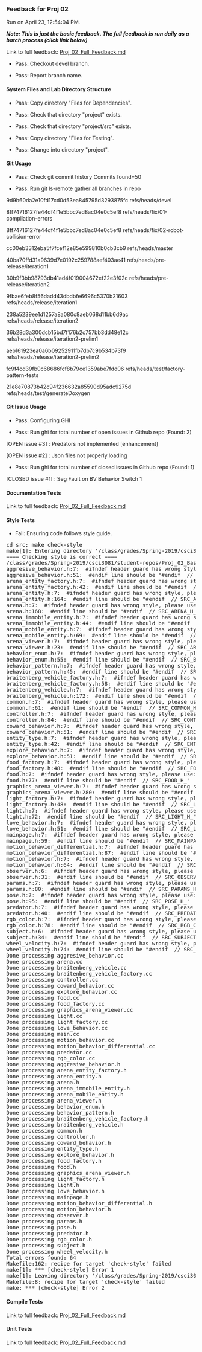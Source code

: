 ### Feedback for Proj 02

Run on April 23, 12:54:04 PM.


***Note: This is just the basic feedback.  The full feedback is run daily as a batch process (click link below)***


Link to full feedback: [Proj_02_Full_Feedback.md](Proj_02_Full_Feedback.md)

+ Pass: Checkout devel branch.



+ Pass: Report branch name.




#### System Files and Lab Directory Structure

+ Pass: Copy directory "Files for Dependencies".



+ Pass: Check that directory "project" exists.

+ Pass: Check that directory "project/src" exists.

+ Pass: Copy directory "Files for Testing".



+ Pass: Change into directory "project".


#### Git Usage

+ Pass: Check git commit history
Commits found=50

+ Pass: Run git ls-remote gather all branches in repo

9d9b60da2e10fd17cd0d53ea845795d3293875fc	refs/heads/devel

8ff74716127fe44df4f1e5bbc7ed8ac04e0c5ef8	refs/heads/fix/01-compilation-errors

8ff74716127fe44df4f1e5bbc7ed8ac04e0c5ef8	refs/heads/fix/02-robot-collision-error

cc00eb3312eba5f7fcef12e85e599810b0cb3cb9	refs/heads/master

40ba70ffd31a9639d7e0192c259788aef403ae41	refs/heads/pre-release/iteration1

30b9f3bb98793db41ad4f019004672ef22e3f02c	refs/heads/pre-release/iteration2

9fbae6feb8f56dadd43dbdbfe6696c5370b21603	refs/heads/release/iteration1

238a5239ee1d1257a8a080c8aeb068d11bb6d9ac	refs/heads/release/iteration2

36b28d3a300dcb15bd7f176b2c757bb3dd48e12c	refs/heads/release/iteration2-prelim1

aeb161923ea0a6b09252911fb7db7c9b534b73f9	refs/heads/release/iteration2-prelim2

fc9f4cd39fb0c68686fcf8b79ce1359abe7fdd06	refs/heads/test/factory-pattern-tests

21e8e70873b42c94f236632a85590d95adc9275d	refs/heads/test/generateDoxygen




#### Git Issue Usage

+ Pass: Configuring GHI

+ Pass: Run ghi for total number of open issues in Github repo (Found: 2)

[OPEN issue #3] :  Predators not implemented [enhancement]

[OPEN issue #2] :  Json files not properly loading 





+ Pass: Run ghi for total number of closed issues in Github repo (Found: 1)

[CLOSED issue #1] :  Seg Fault on BV Behavior Switch 1






#### Documentation Tests


Link to full feedback: [Proj_02_Full_Feedback.md](Proj_02_Full_Feedback.md)


#### Style Tests

+ Fail: Ensuring code follows style guide.

<pre>cd src; make check-style
make[1]: Entering directory '/class/grades/Spring-2019/csci3081/student-repos/Proj_02_Basic_Feedback/repo-scher528/project/src'
==== Checking style is correct ====
/class/grades/Spring-2019/csci3081/student-repos/Proj_02_Basic_Feedback/repo-scher528/cpplint/cpplint.py --root=.. *.cc *.h
aggresive_behavior.h:7:  #ifndef header guard has wrong style, please use: SRC_AGGRESIVE_BEHAVIOR_H_  [build/header_guard] [5]
aggresive_behavior.h:51:  #endif line should be "#endif  // SRC_AGGRESIVE_BEHAVIOR_H_"  [build/header_guard] [5]
arena_entity_factory.h:7:  #ifndef header guard has wrong style, please use: SRC_ARENA_ENTITY_FACTORY_H_  [build/header_guard] [5]
arena_entity_factory.h:42:  #endif line should be "#endif  // SRC_ARENA_ENTITY_FACTORY_H_"  [build/header_guard] [5]
arena_entity.h:7:  #ifndef header guard has wrong style, please use: SRC_ARENA_ENTITY_H_  [build/header_guard] [5]
arena_entity.h:164:  #endif line should be "#endif  // SRC_ARENA_ENTITY_H_"  [build/header_guard] [5]
arena.h:7:  #ifndef header guard has wrong style, please use: SRC_ARENA_H_  [build/header_guard] [5]
arena.h:168:  #endif line should be "#endif  // SRC_ARENA_H_"  [build/header_guard] [5]
arena_immobile_entity.h:7:  #ifndef header guard has wrong style, please use: SRC_ARENA_IMMOBILE_ENTITY_H_  [build/header_guard] [5]
arena_immobile_entity.h:44:  #endif line should be "#endif  // SRC_ARENA_IMMOBILE_ENTITY_H_"  [build/header_guard] [5]
arena_mobile_entity.h:7:  #ifndef header guard has wrong style, please use: SRC_ARENA_MOBILE_ENTITY_H_  [build/header_guard] [5]
arena_mobile_entity.h:69:  #endif line should be "#endif  // SRC_ARENA_MOBILE_ENTITY_H_"  [build/header_guard] [5]
arena_viewer.h:7:  #ifndef header guard has wrong style, please use: SRC_ARENA_VIEWER_H_  [build/header_guard] [5]
arena_viewer.h:23:  #endif line should be "#endif  // SRC_ARENA_VIEWER_H_"  [build/header_guard] [5]
behavior_enum.h:7:  #ifndef header guard has wrong style, please use: SRC_BEHAVIOR_ENUM_H_  [build/header_guard] [5]
behavior_enum.h:55:  #endif line should be "#endif  // SRC_BEHAVIOR_ENUM_H_"  [build/header_guard] [5]
behavior_pattern.h:7:  #ifndef header guard has wrong style, please use: SRC_BEHAVIOR_PATTERN_H_  [build/header_guard] [5]
behavior_pattern.h:45:  #endif line should be "#endif  // SRC_BEHAVIOR_PATTERN_H_"  [build/header_guard] [5]
braitenberg_vehicle_factory.h:7:  #ifndef header guard has wrong style, please use: SRC_BRAITENBERG_VEHICLE_FACTORY_H_  [build/header_guard] [5]
braitenberg_vehicle_factory.h:58:  #endif line should be "#endif  // SRC_BRAITENBERG_VEHICLE_FACTORY_H_"  [build/header_guard] [5]
braitenberg_vehicle.h:7:  #ifndef header guard has wrong style, please use: SRC_BRAITENBERG_VEHICLE_H_  [build/header_guard] [5]
braitenberg_vehicle.h:172:  #endif line should be "#endif  // SRC_BRAITENBERG_VEHICLE_H_"  [build/header_guard] [5]
common.h:7:  #ifndef header guard has wrong style, please use: SRC_COMMON_H_  [build/header_guard] [5]
common.h:61:  #endif line should be "#endif  // SRC_COMMON_H_"  [build/header_guard] [5]
controller.h:7:  #ifndef header guard has wrong style, please use: SRC_CONTROLLER_H_  [build/header_guard] [5]
controller.h:84:  #endif line should be "#endif  // SRC_CONTROLLER_H_"  [build/header_guard] [5]
coward_behavior.h:7:  #ifndef header guard has wrong style, please use: SRC_COWARD_BEHAVIOR_H_  [build/header_guard] [5]
coward_behavior.h:51:  #endif line should be "#endif  // SRC_COWARD_BEHAVIOR_H_"  [build/header_guard] [5]
entity_type.h:7:  #ifndef header guard has wrong style, please use: SRC_ENTITY_TYPE_H_  [build/header_guard] [5]
entity_type.h:42:  #endif line should be "#endif  // SRC_ENTITY_TYPE_H_"  [build/header_guard] [5]
explore_behavior.h:7:  #ifndef header guard has wrong style, please use: SRC_EXPLORE_BEHAVIOR_H_  [build/header_guard] [5]
explore_behavior.h:51:  #endif line should be "#endif  // SRC_EXPLORE_BEHAVIOR_H_"  [build/header_guard] [5]
food_factory.h:7:  #ifndef header guard has wrong style, please use: SRC_FOOD_FACTORY_H_  [build/header_guard] [5]
food_factory.h:48:  #endif line should be "#endif  // SRC_FOOD_FACTORY_H_"  [build/header_guard] [5]
food.h:7:  #ifndef header guard has wrong style, please use: SRC_FOOD_H_  [build/header_guard] [5]
food.h:77:  #endif line should be "#endif  // SRC_FOOD_H_"  [build/header_guard] [5]
graphics_arena_viewer.h:7:  #ifndef header guard has wrong style, please use: SRC_GRAPHICS_ARENA_VIEWER_H_  [build/header_guard] [5]
graphics_arena_viewer.h:280:  #endif line should be "#endif  // SRC_GRAPHICS_ARENA_VIEWER_H_"  [build/header_guard] [5]
light_factory.h:7:  #ifndef header guard has wrong style, please use: SRC_LIGHT_FACTORY_H_  [build/header_guard] [5]
light_factory.h:48:  #endif line should be "#endif  // SRC_LIGHT_FACTORY_H_"  [build/header_guard] [5]
light.h:7:  #ifndef header guard has wrong style, please use: SRC_LIGHT_H_  [build/header_guard] [5]
light.h:72:  #endif line should be "#endif  // SRC_LIGHT_H_"  [build/header_guard] [5]
love_behavior.h:7:  #ifndef header guard has wrong style, please use: SRC_LOVE_BEHAVIOR_H_  [build/header_guard] [5]
love_behavior.h:51:  #endif line should be "#endif  // SRC_LOVE_BEHAVIOR_H_"  [build/header_guard] [5]
mainpage.h:7:  #ifndef header guard has wrong style, please use: SRC_MAINPAGE_H_  [build/header_guard] [5]
mainpage.h:59:  #endif line should be "#endif  // SRC_MAINPAGE_H_"  [build/header_guard] [5]
motion_behavior_differential.h:7:  #ifndef header guard has wrong style, please use: SRC_MOTION_BEHAVIOR_DIFFERENTIAL_H_  [build/header_guard] [5]
motion_behavior_differential.h:87:  #endif line should be "#endif  // SRC_MOTION_BEHAVIOR_DIFFERENTIAL_H_"  [build/header_guard] [5]
motion_behavior.h:7:  #ifndef header guard has wrong style, please use: SRC_MOTION_BEHAVIOR_H_  [build/header_guard] [5]
motion_behavior.h:64:  #endif line should be "#endif  // SRC_MOTION_BEHAVIOR_H_"  [build/header_guard] [5]
observer.h:6:  #ifndef header guard has wrong style, please use: SRC_OBSERVER_H_  [build/header_guard] [5]
observer.h:31:  #endif line should be "#endif  // SRC_OBSERVER_H_"  [build/header_guard] [5]
params.h:7:  #ifndef header guard has wrong style, please use: SRC_PARAMS_H_  [build/header_guard] [5]
params.h:80:  #endif line should be "#endif  // SRC_PARAMS_H_"  [build/header_guard] [5]
pose.h:7:  #ifndef header guard has wrong style, please use: SRC_POSE_H_  [build/header_guard] [5]
pose.h:95:  #endif line should be "#endif  // SRC_POSE_H_"  [build/header_guard] [5]
predator.h:7:  #ifndef header guard has wrong style, please use: SRC_PREDATOR_H_  [build/header_guard] [5]
predator.h:40:  #endif line should be "#endif  // SRC_PREDATOR_H_"  [build/header_guard] [5]
rgb_color.h:7:  #ifndef header guard has wrong style, please use: SRC_RGB_COLOR_H_  [build/header_guard] [5]
rgb_color.h:78:  #endif line should be "#endif  // SRC_RGB_COLOR_H_"  [build/header_guard] [5]
subject.h:6:  #ifndef header guard has wrong style, please use: SRC_SUBJECT_H_  [build/header_guard] [5]
subject.h:34:  #endif line should be "#endif  // SRC_SUBJECT_H_"  [build/header_guard] [5]
wheel_velocity.h:7:  #ifndef header guard has wrong style, please use: SRC_WHEEL_VELOCITY_H_  [build/header_guard] [5]
wheel_velocity.h:74:  #endif line should be "#endif  // SRC_WHEEL_VELOCITY_H_"  [build/header_guard] [5]
Done processing aggresive_behavior.cc
Done processing arena.cc
Done processing braitenberg_vehicle.cc
Done processing braitenberg_vehicle_factory.cc
Done processing controller.cc
Done processing coward_behavior.cc
Done processing explore_behavior.cc
Done processing food.cc
Done processing food_factory.cc
Done processing graphics_arena_viewer.cc
Done processing light.cc
Done processing light_factory.cc
Done processing love_behavior.cc
Done processing main.cc
Done processing motion_behavior.cc
Done processing motion_behavior_differential.cc
Done processing predator.cc
Done processing rgb_color.cc
Done processing aggresive_behavior.h
Done processing arena_entity_factory.h
Done processing arena_entity.h
Done processing arena.h
Done processing arena_immobile_entity.h
Done processing arena_mobile_entity.h
Done processing arena_viewer.h
Done processing behavior_enum.h
Done processing behavior_pattern.h
Done processing braitenberg_vehicle_factory.h
Done processing braitenberg_vehicle.h
Done processing common.h
Done processing controller.h
Done processing coward_behavior.h
Done processing entity_type.h
Done processing explore_behavior.h
Done processing food_factory.h
Done processing food.h
Done processing graphics_arena_viewer.h
Done processing light_factory.h
Done processing light.h
Done processing love_behavior.h
Done processing mainpage.h
Done processing motion_behavior_differential.h
Done processing motion_behavior.h
Done processing observer.h
Done processing params.h
Done processing pose.h
Done processing predator.h
Done processing rgb_color.h
Done processing subject.h
Done processing wheel_velocity.h
Total errors found: 64
Makefile:162: recipe for target 'check-style' failed
make[1]: *** [check-style] Error 1
make[1]: Leaving directory '/class/grades/Spring-2019/csci3081/student-repos/Proj_02_Basic_Feedback/repo-scher528/project/src'
Makefile:8: recipe for target 'check-style' failed
make: *** [check-style] Error 2
</pre>




#### Compile Tests


Link to full feedback: [Proj_02_Full_Feedback.md](Proj_02_Full_Feedback.md)


#### Unit Tests


Link to full feedback: [Proj_02_Full_Feedback.md](Proj_02_Full_Feedback.md)

